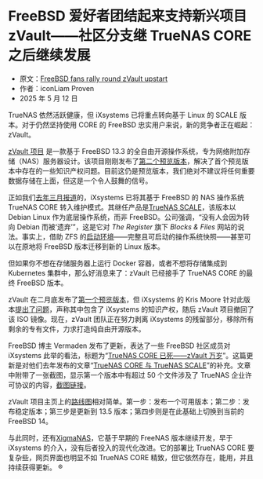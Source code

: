 # FreeBSD 爱好者团结起来支持新兴项目 zVault——社区分支继 TrueNAS CORE 之后继续发展

- 原文：[FreeBSD fans rally round zVault upstart](https://www.theregister.com/2025/05/12/second_preview_zvault/)
- 作者：iconLiam Proven
- 2025 年 5 月 12 日

TrueNAS 依然活跃健康，但 iXsystems 已将重点转向基于 Linux 的 SCALE 版本。对于仍然坚持使用 CORE 的 FreeBSD 忠实用户来说，新的竞争者正在崛起：zVault。

[zVault 项目](https://www.zvault.io/) 是一款基于 FreeBSD 13.3 的全自由开源操作系统，专为网络附加存储（NAS）服务器设计。该项目刚刚发布了[第二个预览版本](https://github.com/zvaultio/Community/releases/tag/zVault-13.3-MASTER-202505042329-ca844f8808)，解决了首个预览版本中存在的一些知识产权问题。目前这仍是预览版本，我们绝对不建议将任何重要数据存储在上面，但这是一个令人鼓舞的信号。

正如我们[去年三月报道](https://www.theregister.com/2024/03/18/truenas_abandons_freebsd/)的，iXsystems 已将其基于 FreeBSD 的 NAS 操作系统 TrueNAS CORE 转入维护模式。其继任产品是[TrueNAS SCALE](https://www.truenas.com/truenas-scale/)，该版本以 Debian Linux 作为底层操作系统，而非 FreeBSD。公司强调，“没有人会因为转向 Debian 而被‘遗弃’”，这是它对 *The Register* 旗下 *Blocks & Files* 网站的说法。事实上，借助 ZFS 的[启动环境](https://wiki.freebsd.org/BootEnvironments)——完整且可启动的操作系统快照——甚至可以在原地将 FreeBSD 版本迁移到新的 Linux 版本。

但如果你不想在存储服务器上运行 Docker 容器，或者不想将存储集成到 Kubernetes 集群中，那么好消息来了：zVault 已经接手了 TrueNAS CORE 的最终 FreeBSD 版本。

zVault 在二月底发布了[第一个预览版本](https://github.com/zvaultio/Community/releases/tag/ZVault-13.3-MASTER-202502240515-8d9f8c8cc2)，但 iXsystems 的 Kris Moore 针对此版本[提出了问题](https://github.com/zvaultio/Community/issues/7)，声称其中包含了 iXsystems 的知识产权，随后 zVault 项目撤回了该 ISO 镜像。现在，zVault 团队正在努力剥离 iXsystems 的残留部分，移除所有剩余的专有文件，力求打造纯自由开源版本。

FreeBSD 博主 Vermaden 发布了更新，表达了一些 FreeBSD 社区成员对 iXsystems 此举的看法，标题为“[TrueNAS CORE 已死——zVault 万岁](https://vermaden.wordpress.com/2024/04/20/truenas-core-versus-truenas-scale/#truenas-core-dead-long-live-zvault)”。这篇更新是对他们去年发布的文章“[TrueNAS CORE 与 TrueNAS SCALE](https://vermaden.wordpress.com/2024/04/20/truenas-core-versus-truenas-scale/)”的补充。文章中附带了一张截图，显示第一个版本中有超过 50 个文件涉及了 TrueNAS 企业许可协议的内容，[截图链接](https://vermaden.wordpress.com/wp-content/uploads/2024/04/zvault-truenas-core-proprietary-files.png)。

zVault 项目主页上的[路线图](https://zvault.io/#roadmap)相对简单。第一步：发布一个可用版本；第二步：发布稳定版本；第三步是更新到 13.5 版本；第四步则是在此基础上切换到当前的 FreeBSD 14。

与此同时，还有[XigmaNAS](https://xigmanas.com/xnaswp/)，它基于早期的 FreeNAS 版本继续开发，早于 iXsystems 的介入，没有后者投入的现代化改进。它的部署比 TrueNAS CORE 要复杂些，网页界面也明显不如 TrueNAS CORE 精致，但它依然存在，能用，并且持续获得更新。 ®

